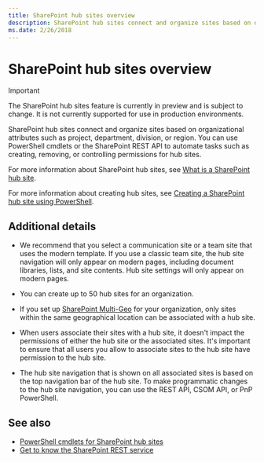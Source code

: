 ```yaml
---
title: SharePoint hub sites overview
description: SharePoint hub sites connect and organize sites based on organizational attributes such as project, department, division, or region. 
ms.date: 2/26/2018
---
```


# SharePoint hub sites overview

> [!IMPORTANT]
> The SharePoint hub sites feature is currently in preview and is subject to change. It is not currently supported for use in production environments.

SharePoint hub sites connect and organize sites based on organizational attributes such as project, department, division, or region. You can use PowerShell cmdlets or the SharePoint REST API to automate tasks such as creating, removing, or controlling permissions for hub sites.

For more information about SharePoint hub sites, see [What is a SharePoint hub site](https://go.microsoft.com/fwlink/?linkid=869149).

For more information about creating hub sites, see [Creating a SharePoint hub site using PowerShell](create-hub-site-with-powershell.md).

## Additional details

- We recommend that you select a communication site or a team site that uses the modern template. If you use a classic team site, the hub site navigation will only appear on modern pages, including document libraries, lists, and site contents. Hub site settings will only appear on modern pages. 

- You can create up to 50 hub sites for an organization. 

- If you set up [SharePoint Multi-Geo](https://docs.microsoft.com/en-us/sharepoint/dev/solution-guidance/multigeo-introduction) for your organization, only sites within the same geographical location can be associated with a hub site. 

- When users associate their sites with a hub site, it doesn't impact the permissions of either the hub site or the associated sites. It's important to ensure that all users you allow to associate sites to the hub site have permission to the hub site. 

- The hub site navigation that is shown on all associated sites is based on the top navigation bar of the hub site. To make programmatic changes to the hub site navigation, you can use the REST API, CSOM API, or PnP PowerShell. 


## See also

- [PowerShell cmdlets for SharePoint hub sites](hub-site-powershell.md)
- [Get to know the SharePoint REST service](../../sp-add-ins/get-to-know-the-sharepoint-rest-service.md)
